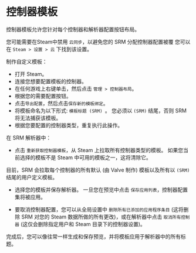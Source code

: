 # 控制器模板
控制器模板允许您针对每个控制器和解析器配置按钮布局。

您可能需要在Steam中禁用 `云同步`，以避免您的 SRM 分配控制器配置被覆 您可以在 `Steam > 设置 > 云` 下找到该设置。

制作自定义模板：
* 打开 Steam。
* 连接您想要配置模板的控制器。
* 在任何游戏上右键单击，然后点击 `管理 > 控制器布局`。
* 根据您的需要配置按钮。
* 点击`导出配置`，然后点击`保存新的模板绑定`。
* 将模板命名为以下形式: `模板标题 (SRM) `。 您必须以 `(SRM)` 结尾，否则 SRM 将无法捕获该模板。
* 根据您要配置的控制器类型，重复执行此操作。

在 SRM 解析器中：
* 点击 `重新获取控制器模板`，从 Steam 上拉取所有控制器类型的模板。 如果您当前选择的模板不是 Steam 中可用的模板之一，这将清除它。

目前，SRM 会拉取每个控制器的所有默认 (由 Valve 制作) 模板以及所有以 `(SRM)` 结尾的用户定义模板。

* 选择您的模板并保存解析器。 一旦您在预览中点击 `保存应用列表`，控制器配置集将被应用。

* 要取消控制器配置，您可以从全局设置中 `删除所有已添加的应用程序条目` (这将删除 SRM 对您的 Steam 数据所做的所有更改)，或在解析器中点击 `取消所有控制器` (这仅会删除指定用户和 Steam 目录下的控制器设置)。

完成后，您可以像往常一样生成和保存预览，并将模板应用于解析器中的所有标题。


